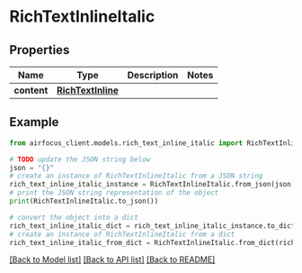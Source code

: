 # RichTextInlineItalic


## Properties

Name | Type | Description | Notes
------------ | ------------- | ------------- | -------------
**content** | [**RichTextInline**](RichTextInline.md) |  | 

## Example

```python
from airfocus_client.models.rich_text_inline_italic import RichTextInlineItalic

# TODO update the JSON string below
json = "{}"
# create an instance of RichTextInlineItalic from a JSON string
rich_text_inline_italic_instance = RichTextInlineItalic.from_json(json)
# print the JSON string representation of the object
print(RichTextInlineItalic.to_json())

# convert the object into a dict
rich_text_inline_italic_dict = rich_text_inline_italic_instance.to_dict()
# create an instance of RichTextInlineItalic from a dict
rich_text_inline_italic_from_dict = RichTextInlineItalic.from_dict(rich_text_inline_italic_dict)
```
[[Back to Model list]](../README.md#documentation-for-models) [[Back to API list]](../README.md#documentation-for-api-endpoints) [[Back to README]](../README.md)


